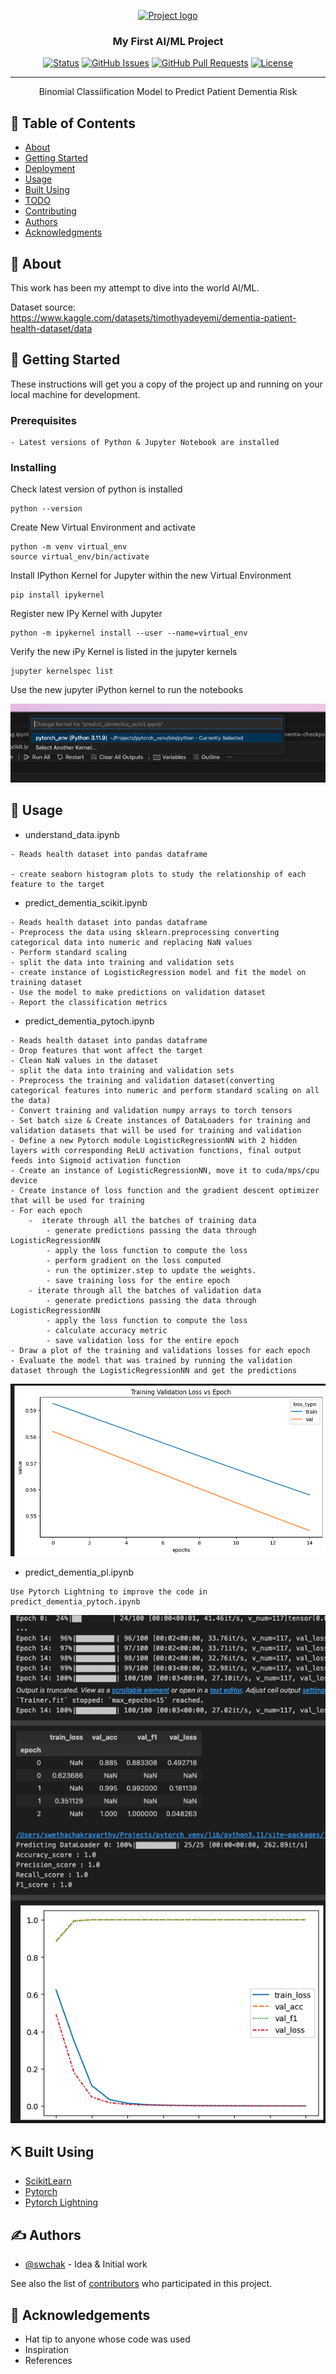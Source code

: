 <p align="center">
  <a href="" rel="noopener">
 <img width=200px height=200px src="https://i.imgur.com/6wj0hh6.jpg" alt="Project logo"></a>
</p>

<h3 align="center">My First AI/ML Project</h3>

<div align="center">

[![Status](https://img.shields.io/badge/status-active-success.svg)]()
[![GitHub Issues](https://img.shields.io/github/issues/kylelobo/The-Documentation-Compendium.svg)](https://github.com/kylelobo/The-Documentation-Compendium/issues)
[![GitHub Pull Requests](https://img.shields.io/github/issues-pr/kylelobo/The-Documentation-Compendium.svg)](https://github.com/kylelobo/The-Documentation-Compendium/pulls)
[![License](https://img.shields.io/badge/license-MIT-blue.svg)](/LICENSE)

</div>

---

<p align="center"> Binomial Classiification Model to Predict Patient Dementia Risk
    <br> 
</p>

## 📝 Table of Contents

- [About](#about)
- [Getting Started](#getting_started)
- [Deployment](#deployment)
- [Usage](#usage)
- [Built Using](#built_using)
- [TODO](../TODO.md)
- [Contributing](../CONTRIBUTING.md)
- [Authors](#authors)
- [Acknowledgments](#acknowledgement)

## 🧐 About <a name = "about"></a>

This work has been my attempt to dive into the world AI/ML.

Dataset source: https://www.kaggle.com/datasets/timothyadeyemi/dementia-patient-health-dataset/data

## 🏁 Getting Started <a name = "getting_started"></a>

These instructions will get you a copy of the project up and running on your local machine for development.
### Prerequisites

```
- Latest versions of Python & Jupyter Notebook are installed

```

### Installing


Check latest version of python is installed

```
python --version
```

Create New Virtual Environment and activate

```
python -m venv virtual_env
source virtual_env/bin/activate
```


Install IPython Kernel for Jupyter within the new Virtual Environment

```
pip install ipykernel
```


Register new IPy Kernel with Jupyter

```
python -m ipykernel install --user --name=virtual_env
```

Verify the new iPy Kernel is listed in the jupyter kernels

```
jupyter kernelspec list
```

Use the new jupyter iPython kernel to run the notebooks

![Alt text](image.png)


## 🎈 Usage <a name="usage"></a>

- understand_data.ipynb 

``` 
- Reads health dataset into pandas dataframe

- create seaborn histogram plots to study the relationship of each feature to the target
```

- predict_dementia_scikit.ipynb

```
- Reads health dataset into pandas dataframe
- Preprocess the data using sklearn.preprocessing converting categorical data into numeric and replacing NaN values
- Perform standard scaling 
- split the data into training and validation sets
- create instance of LogisticRegression model and fit the model on training dataset
- Use the model to make predictions on validation dataset
- Report the classification metrics 

```

- predict_dementia_pytoch.ipynb
```
- Reads health dataset into pandas dataframe
- Drop features that wont affect the target
- Clean NaN values in the dataset
- split the data into training and validation sets
- Preprocess the training and validation dataset(converting categorical features into numeric and perform standard scaling on all the data)
- Convert training and validation numpy arrays to torch tensors
- Set batch size & Create instances of DataLoaders for training and validation datasets that will be used for training and validation
- Define a new Pytorch module LogisticRegressionNN with 2 hidden layers with corresponding ReLU activation functions, final output feeds into Sigmoid activation function
- Create an instance of LogisticRegressionNN, move it to cuda/mps/cpu device
- Create instance of loss function and the gradient descent optimizer that will be used for training
- For each epoch 
    -  iterate through all the batches of training data 
        - generate predictions passing the data through LogisticRegressionNN
        - apply the loss function to compute the loss
        - perform gradient on the loss computed
        - run the optimizer.step to update the weights. 
        - save training loss for the entire epoch 
    - iterate through all the batches of validation data
        - generate predictions passing the data through LogisticRegressionNN
        - apply the loss function to compute the loss
        - calculate accuracy metric
        - save validation loss for the entire epoch 
- Draw a plot of the training and validations losses for each epoch
- Evaluate the model that was trained by running the validation dataset through the LogisticRegressionNN and get the predictions

```
![Alt text](image-1.png)

- predict_dementia_pl.ipynb
```
Use Pytorch Lightning to improve the code in predict_dementia_pytoch.ipynb

```
![Alt text](image-2.png)

## ⛏️ Built Using <a name = "built_using"></a>

- [ScikitLearn](https://scikit-learn.org/)
- [Pytorch](https://pytorch.org/)
- [Pytorch Lightning](https://lightning.ai/docs/pytorch/stable/)

## ✍️ Authors <a name = "authors"></a>

- [@swchak](https://github.com/swchak) - Idea & Initial work

See also the list of [contributors](https://github.com/kylelobo/The-Documentation-Compendium/contributors) who participated in this project.

## 🎉 Acknowledgements <a name = "acknowledgement"></a>

- Hat tip to anyone whose code was used
- Inspiration
- References
